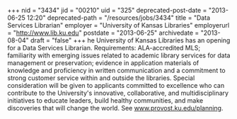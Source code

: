 +++
nid = "3434"
jid = "00210"
uid = "325"
deprecated-post-date = "2013-06-25 12:20"
deprecated-path = "/resources/jobs/3434"
title = "Data Services Librarian"
employer = "University of Kansas Libraries"
employerurl = "http://www.lib.ku.edu"
postdate = "2013-06-25"
archivedate = "2013-08-04"
draft = "false"
+++
he University of Kansas Libraries has an opening for a Data Services
Librarian. Requirements: ALA-accredited MLS; familiarity with emerging
issues related to academic library services for data management or
preservation; evidence in application materials of knowledge and
proficiency in written communication and a commitment to strong customer
service within and outside the libraries. Special consideration will be
given to applicants committed to excellence who can contribute to the
University's innovative, collaborative, and multidisciplinary
initiatives to educate leaders, build healthy communities, and make
discoveries that will change the world. See www.provost.ku.edu/planning.
  

